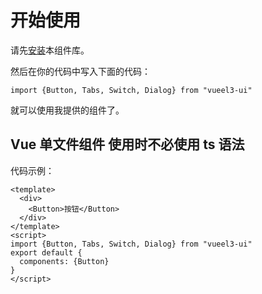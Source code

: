 # 开始使用

请先[安装](#/docs/install)本组件库。

然后在你的代码中写入下面的代码：

```
import {Button, Tabs, Switch, Dialog} from "vueel3-ui"
```

就可以使用我提供的组件了。

## Vue 单文件组件 使用时不必使用 ts 语法

代码示例：

```
<template>
  <div>
    <Button>按钮</Button>
  </div>
</template>
<script>
import {Button, Tabs, Switch, Dialog} from "vueel3-ui"
export default {
  components: {Button}
}
</script>
```
